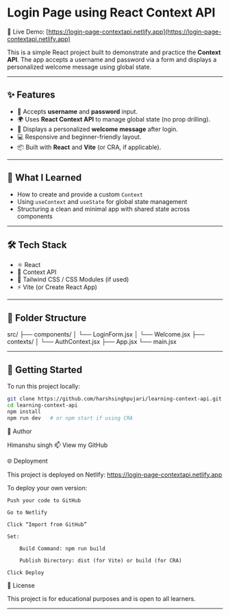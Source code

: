 # Login Page using React Context API

🚀 Live Demo: [https://login-page-contextapi.netlify.app](https://login-page-contextapi.netlify.app)

This is a simple React project built to demonstrate and practice the **Context API**. The app accepts a username and password via a form and displays a personalized welcome message using global state.

---

## ✨ Features

- 🔐 Accepts **username** and **password** input.
- 🌍 Uses **React Context API** to manage global state (no prop drilling).
- 👋 Displays a personalized **welcome message** after login.
- 💻 Responsive and beginner-friendly layout.
- 📦 Built with **React** and **Vite** (or CRA, if applicable).

---

## 🧠 What I Learned

- How to create and provide a custom `Context`
- Using `useContext` and `useState` for global state management
- Structuring a clean and minimal app with shared state across components


---

## 🛠 Tech Stack

- ⚛️ React
- 🧠 Context API
- 🎨 Tailwind CSS / CSS Modules (if used)
- ⚡ Vite (or Create React App)

---

## 📁 Folder Structure

src/
├── components/
│ └── LoginForm.jsx
│ └── Welcome.jsx
├── contexts/
│ └── AuthContext.jsx
├── App.jsx
└── main.jsx


---

## 🚀 Getting Started

To run this project locally:

```bash
git clone https://github.com/harshsinghpujari/learning-context-api.git
cd learning-context-api
npm install
npm run dev   # or npm start if using CRA
```

🧠 Author

Himanshu singh
📫 View my GitHub

🌐 Deployment

This project is deployed on Netlify:
https://login-page-contextapi.netlify.app

To deploy your own version:

    Push your code to GitHub

    Go to Netlify

    Click “Import from GitHub”

    Set:

        Build Command: npm run build

        Publish Directory: dist (for Vite) or build (for CRA)

    Click Deploy

📃 License

This project is for educational purposes and is open to all learners.


---
